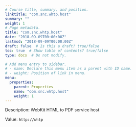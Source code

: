 ```yaml
---
# Course title, summary, and position.
linktitle: "com.snc.whtp.host"
summary: ""
weight: 1
# Page metadata.
title: "com.snc.whtp.host"
date: "2018-09-09T00:00:00Z"
lastmod: "2018-09-09T00:00:00Z"
draft: false  # Is this a draft? true/false
toc: true  # Show table of contents? true/false
type: docs  # Do not modify.

# Add menu entry to sidebar.
# - name: Declare this menu item as a parent with ID name.
# - weight: Position of link in menu.
menu:
  properties:
    parent: Properties
    name: "com.snc.whtp.host"
    weight: 1
---
```


Description: WebKit HTML to PDF service host


Value: `http://whtp`